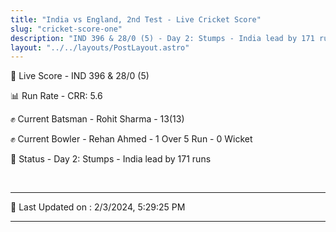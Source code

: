 ```yaml
---
title: "India vs England, 2nd Test - Live Cricket Score"
slug: "cricket-score-one"
description: "IND 396 & 28/0 (5) - Day 2: Stumps - India lead by 171 runs."
layout: "../../layouts/PostLayout.astro"
---
```


🔴 Live Score - IND 396 & 28/0 (5)  

📊 Run Rate - CRR: 5.6  

✊ Current Batsman - Rohit Sharma - 13(13)  

✊ Current Bowler - Rehan Ahmed - 1 Over 5 Run - 0 Wicket  

📑 Status - Day 2: Stumps - India lead by 171 runs

<br />

***

📝 Last Updated on : 2/3/2024, 5:29:25 PM

***

